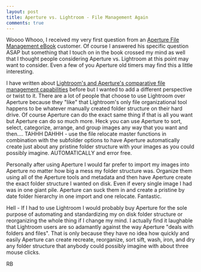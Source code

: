 ```yaml
---
layout: post
title: Aperture vs. Lightroom - File Management Again
comments: true
---
```

Woooo Whooo, I received my very first question from an <a href="http://photo.rwboyer.com/aperture-ebooks/">Aperture File Management eBook</a> customer. Of course I answered his specific question ASAP but something that I touch on in the book crossed my mind as well that I thought people considering Aperture vs. Lightroom at this point may want to consider. Even a few of you Aperture old timers may find this a little interesting.

I have written about <a href="http://photo.rwboyer.com/2008/10/01/aperture2-vs-lightroom2-file-management/">Lightroom's and Aperture's comparative file management capabilities</a> before but I wanted to add a different perspective or twist to it. There are a lot of people that choose to use Lightroom over Aperture because they "like" that Lightroom's only file organizational tool happens to be whatever manually created folder structure on their hard drive. Of course Aperture can do the exact same thing if that is all you want but Aperture can do so much more. Heck you can use Aperture to sort, select, categorize, arrange, and group images any way that you want and then.... TAHHH DAHHH - use the file relocate master functions in combination with the subfolder options to have Aperture automatically create just about any pristine folder structure with your images as you could possibly imagine. AUTOMATICALLY and error free.

Personally after using Aperture I would far prefer to import my images into Aperture no matter how big a mess my folder structure was. Organize them using all of the Aperture tools and metadata and then have Aperture create the exact folder structure I wanted on disk. Even if every single image I had was in one giant pile. Aperture can suck them in and create a pristine by date folder hierarchy in one import and one relocate. Fantastic.

Hell - If I had to use Lightroom I would probably buy Aperture for the sole purpose of automating and standardizing my on disk folder structure or reorganizing the whole thing if I change my mind. I actually find it laughable that Lightroom users are so adamantly against the way Aperture "deals with folders and files". That is only because they have no idea how quickly and easily Aperture can create recreate, reorganize, sort sift, wash, iron, and dry any folder structure that anybody could possibly imagine with about three mouse clicks.

RB